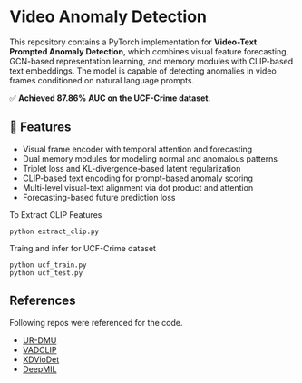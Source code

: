 # Video Anomaly Detection

This repository contains a PyTorch implementation for **Video-Text Prompted Anomaly Detection**, which combines visual feature forecasting, GCN-based representation learning, and memory modules with CLIP-based text embeddings. The model is capable of detecting anomalies in video frames conditioned on natural language prompts. 


✅ **Achieved 87.86% AUC on the UCF-Crime dataset**.

## 🚀 Features

- Visual frame encoder with temporal attention and forecasting
- Dual memory modules for modeling normal and anomalous patterns
- Triplet loss and KL-divergence-based latent regularization
- CLIP-based text encoding for prompt-based anomaly scoring
- Multi-level visual-text alignment via dot product and attention
- Forecasting-based future prediction loss


To Extract CLIP Features
```
python extract_clip.py
```

Traing and infer for UCF-Crime dataset
```
python ucf_train.py
python ucf_test.py
```


## References
Following repos were referenced for the code.
* [UR-DMU](https://github.com/henrryzh1/UR-DMU)
* [VADCLIP](https://github.com/nwpu-zxr/VadCLIP)
* [XDVioDet](https://github.com/Roc-Ng/XDVioDet)
* [DeepMIL](https://github.com/Roc-Ng/DeepMIL)
